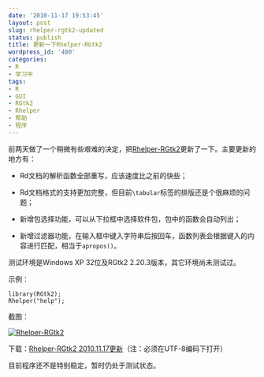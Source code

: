 ```yaml
---
date: '2010-11-17 19:53:45'
layout: post
slug: rhelper-rgtk2-updated
status: publish
title: 更新一下Rhelper-RGtk2
wordpress_id: '480'
categories:
- R
- 学习中
tags:
- R
- GUI
- RGtk2
- Rhelper
- 帮助
- 程序
---
```


前两天做了一个稍微有些艰难的决定，把[Rhelper-RGtk2](http://yixuan.github.com/cn/2010/08/rhelper-rgtk2/)更新了一下。主要更新的地方有：



	
  * Rd文档的解析函数全部重写，应该速度比之前的快些；

	
  * Rd文档格式的支持更加完整，但目前`\tabular`标签的排版还是个很麻烦的问题；

	
  * 新增包选择功能，可以从下拉框中选择软件包，包中的函数会自动列出；

	
  * 新增过滤器功能，在输入框中键入字符串后按回车，函数列表会根据键入的内容进行匹配，相当于`apropos()`。


测试环境是Windows XP 32位及RGtk2 2.20.3版本，其它环境尚未测试过。

示例：

    
    library(RGtk2);
    Rhelper("help");


截图：


[![Rhelper-RGtk2](http://i.imgur.com/hQ3sD.png)](http://i.imgur.com/hQ3sD.png)



下载：[Rhelper-RGtk2 2010.11.17更新](https://bitbucket.org/yixuan/cn/downloads/Rhelper_RGtk2_20101117_uft8.txt)（注：必须在UTF-8编码下打开）

目前程序还不是特别稳定，暂时仍处于测试状态。

